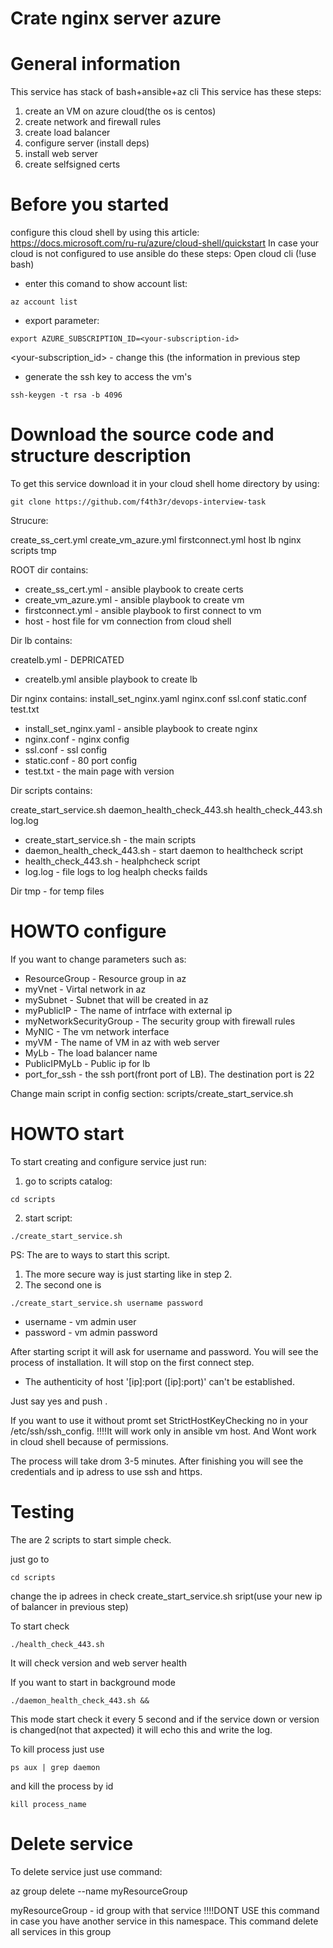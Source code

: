 Crate nginx server azure
=========================
# General information
This service has stack of bash+ansible+az cli
This service has these steps:
1. create an VM on azure cloud(the os is centos)
2. create network and firewall rules
3. create load balancer
4. configure server (install deps)
5. install web server
6. create selfsigned certs




# Before you started
configure this cloud shell by using this article: https://docs.microsoft.com/ru-ru/azure/cloud-shell/quickstart
In case your cloud is not configured to use ansible do these steps:
Open cloud cli (!use bash)
* enter this comand to show account list:
```
az account list
```
* export parameter:
```
export AZURE_SUBSCRIPTION_ID=<your-subscription-id>
```

<your-subscription_id> - change this (the information in previous step

* generate the ssh key to access the vm's

```
ssh-keygen -t rsa -b 4096
```

# Download the source code and structure description

To get this service download  it in your cloud shell home directory  by using: 

```
git clone https://github.com/f4th3r/devops-interview-task
```

Strucure:

create_ss_cert.yml  create_vm_azure.yml  firstconnect.yml  host  lb  nginx  scripts   tmp

ROOT dir contains:
* create_ss_cert.yml  - ansible playbook to create certs
* create_vm_azure.yml - ansible playbook to create vm 
* firstconnect.yml    - ansible playbook to first connect to vm 
* host - host file for vm connection from cloud shell 


Dir lb contains:

createlb.yml - DEPRICATED
* createlb.yml ansible playbook to create lb  

 
 
Dir nginx  contains:
install_set_nginx.yaml  nginx.conf              ssl.conf                static.conf             test.txt

* install_set_nginx.yaml  - ansible playbook to create nginx
* nginx.conf              - nginx config
* ssl.conf                - ssl config
* static.conf             - 80 port config
* test.txt                - the main page with version

Dir scripts contains:

create_start_service.sh  daemon_health_check_443.sh  health_check_443.sh  log.log

* create_start_service.sh  - the main scripts
* daemon_health_check_443.sh  - start daemon to healthcheck script
* health_check_443.sh  - healphcheck script
* log.log  - file logs to log healph checks failds

Dir tmp  - for temp files





# HOWTO configure
If you want to change parameters such as:

* ResourceGroup            - Resource group in az
* myVnet                   - Virtal network in az 
* mySubnet                 - Subnet that will be created in az
* myPublicIP               - The name of intrface with external ip
* myNetworkSecurityGroup   - The security group with firewall rules
* MyNIC                    - The vm network interface
* myVM                     - The name of VM in az with web server       
* MyLb                     - The load balancer name
* PublicIPMyLb             - Public ip for lb 
* port_for_ssh             - the ssh port(front port of LB). The destination port is 22          

Change  main script in config section:  scripts/create_start_service.sh



# HOWTO start
To start creating and configure service just run:
1. go to scripts catalog:

```
cd scripts
```
2. start script:

```
./create_start_service.sh
```
PS:
The are to ways to start this script. 
1. The more secure way is just starting like in step 2.
2. The second one is

```
./create_start_service.sh username password
```
* username - vm admin user
* password - vm admin password 


After starting script it will ask for username and password. 
You will see the process of installation.
It will stop on the first connect step.

* The authenticity of host '[ip]:port ([ip]:port)' can't be established.

Just say yes and push <ENTER>.

If you want to use it without promt set StrictHostKeyChecking no in your /etc/ssh/ssh_config.
!!!!It will work only in ansible vm host. And Wont work in cloud shell because of permissions.

The process will take drom 3-5 minutes.
After finishing you will see the credentials and ip adress to use ssh and https.




# Testing

The are 2 scripts to start simple check.

just go to 

```
cd scripts
```
change the ip adrees in check create_start_service.sh sript(use your new ip of balancer in previous step) 

To start check 

```
./health_check_443.sh
```
It will check version and web server health


If you want to start in background mode

```
./daemon_health_check_443.sh &&
```
This mode start check it every 5 second and if the service down or version is changed(not that axpected) 
it will echo this and write the log.

To kill process just use
```
ps aux | grep daemon

````
and kill the process by id

```
kill process_name
```


# Delete service
To delete service just use command:

az group delete --name  myResourceGroup

myResourceGroup - id group with that service
!!!!DONT USE this command in case you have  another service in this namespace. 
This command delete all services in this group















